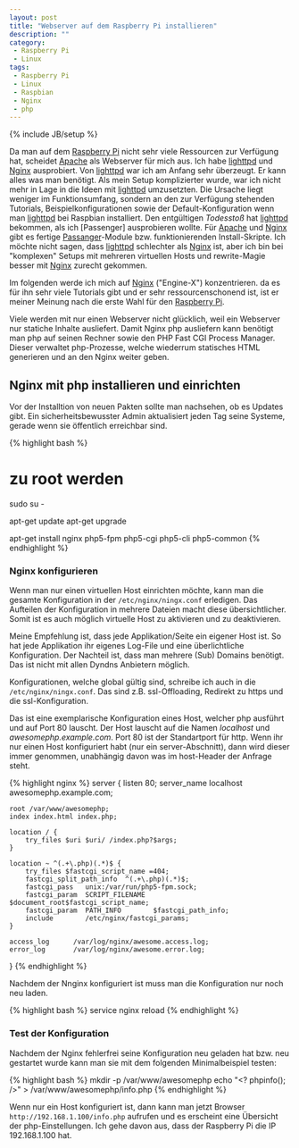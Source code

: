 ```yaml
---
layout: post
title: "Webserver auf dem Raspberry Pi installieren"
description: ""
category: 
 - Raspberry Pi
 - Linux
tags:
 - Raspberry Pi
 - Linux
 - Raspbian
 - Nginx
 - php
---
```

{% include JB/setup %}

Da man auf dem [Raspberry Pi] nicht sehr viele Ressourcen zur Verfügung hat, scheidet [Apache] als
Webserver für mich aus. Ich habe [lighttpd] und [Nginx] ausprobiert. Von [lighttpd] war ich am 
Anfang sehr überzeugt. Er kann alles was man benötigt. Als mein Setup komplizierter wurde, war
ich nicht mehr in Lage in die Ideen mit [lighttpd] umzusetzten. Die Ursache liegt weniger im
Funktionsumfang, sondern an den zur Verfügung stehenden Tutorials, Beispielkonfigurationen sowie der
Default-Konfiguration wenn man [lighttpd] bei Raspbian installiert. Den entgültigen *Todesstoß* hat
[lighttpd] bekommen, als ich [Passenger] ausprobieren wollte. Für [Apache] und [Nginx] gibt es fertige
[Passanger]-Module bzw. funktionierenden Install-Skripte. Ich möchte nicht sagen, dass [lighttpd] schlechter
als [Nginx] ist, aber ich bin bei "komplexen" Setups mit mehreren virtuellen Hosts und rewrite-Magie
besser mit [Nginx] zurecht gekommen.

Im folgenden werde ich mich auf [Nginx] ("Engine-X") konzentrieren. da es für ihn sehr viele Tutorials
gibt und er sehr ressourcenschonend ist, ist er meiner Meinung nach die erste Wahl für den [Raspberry Pi].

Viele werden mit nur einen Webserver nicht glücklich, weil ein Webserver nur statiche Inhalte ausliefert.
Damit Nginx php ausliefern kann benötigt man php auf seinen Rechner sowie den 
PHP Fast CGI Process Manager. Dieser verwaltet php-Prozesse, welche wiederrum statisches HTML generieren
und an den Nginx weiter geben.

## Nginx mit php installieren und einrichten ##

Vor der Installtion von neuen Pakten sollte man nachsehen, ob es Updates gibt. Ein 
sicherheitsbewusster Admin aktualisiert jeden Tag seine Systeme,
gerade wenn sie öffentlich erreichbar sind.

{% highlight bash %}
# zu root werden
sudo su -

apt-get update
apt-get upgrade

apt-get install nginx php5-fpm php5-cgi php5-cli php5-common
{% endhighlight %}

### Nginx konfigurieren ####

Wenn man nur einen virtuellen Host einrichten möchte, kann man die gesamte Konfiguration in der
`/etc/nginx/ningx.conf` erledigen. Das Aufteilen der Konfiguration in mehrere Dateien macht diese
übersichtlicher. Somit ist es auch möglich virtuelle Host zu aktivieren und zu deaktivieren.

Meine Empfehlung ist, dass jede Applikation/Seite ein eigener Host ist. So hat jede Applikation
ihr eigenes Log-File und eine überlichtliche Konfiguration.
Der Nachteil ist, dass man mehrere (Sub) Domains benötigt. Das ist nicht
mit allen Dyndns Anbietern möglich.

Konfigurationen, welche global gültig sind, schreibe ich auch
in die `/etc/nginx/ningx.conf`. Das sind z.B. ssl-Offloading, Redirekt zu https und die 
ssl-Konfiguration.


Das ist eine exemplarische Konfiguration eines Host, welcher php ausführt und auf Port 80 lauscht.
Der Host lauscht auf die Namen *localhost* und *awesomephp.example.com*. Port 80 ist der
Standartport für http. Wenn ihr nur einen Host konfiguriert habt (nur ein server-Abschnitt), dann
wird dieser immer genommen, unabhängig davon was im host-Header der Anfrage steht.

{% highlight nginx %}
server {
    listen 80;
    server_name localhost awesomephp.example.com;
    
    root /var/www/awesomephp;
    index index.html index.php;
    
    location / {
        try_files $uri $uri/ /index.php?$args;
    }

    location ~ ^(.+\.php)(.*)$ {
        try_files $fastcgi_script_name =404;
        fastcgi_split_path_info  ^(.+\.php)(.*)$;
        fastcgi_pass   unix:/var/run/php5-fpm.sock;
        fastcgi_param  SCRIPT_FILENAME  $document_root$fastcgi_script_name;
        fastcgi_param  PATH_INFO        $fastcgi_path_info;
        include        /etc/nginx/fastcgi_params;
    }

    access_log      /var/log/nginx/awesome.access.log;
    error_log       /var/log/nginx/awesome.error.log;
}
{% endhighlight %}

Nachdem der Nnginx konfiguriert ist muss man die Konfiguration nur noch neu laden.

{% highlight bash %}
service nginx reload
{% endhighlight %}

### Test der Konfiguration ###

Nachdem der Nginx fehlerfrei seine Konfiguration neu geladen hat bzw. neu gestartet wurde kann man sie mit dem
folgenden Minimalbeispiel testen: 

{% highlight bash %}
mkdir -p /var/www/awesomephp
echo "<? phpinfo(); />" > /var/www/awesomephp/info.php
{% endhighlight %}

Wenn nur ein Host konfiguriert ist, dann kann man jetzt Browser `http://192.168.1.100/info.php` aufrufen
und es erscheint eine Übersicht der php-Einstellungen. Ich gehe davon aus, dass der Raspberry Pi die IP
192.168.1.100 hat.

[Apache]: http://apache.org
[lighttpd]: http://lol.org
[Nginx]: http://nginx.org
[Passanger]: http://nix.org
[Raspberry Pi]: http://www.raspberrypi.org/
